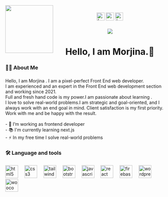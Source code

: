 <img align="left" height="150" src="https://media.licdn.com/dms/image/D5603AQHxRCcVNWCUKg/profile-displayphoto-shrink_800_800/0/1710560239962?e=2147483647&v=beta&t=wL1Z9j9zuWYGcOcskw_HvmTrhSYBd9FHSIE1jbPCCGw"  />

###

<div align="center">
  <img src="https://img.shields.io/static/v1?message=Facebook&logo=facebook&label=&color=1877F2&logoColor=white&labelColor=&style=for-the-badge" height="25" alt="facebook logo"  />
  <img src="https://img.shields.io/static/v1?message=Gmail&logo=gmail&label=&color=D14836&logoColor=white&labelColor=&style=for-the-badge" height="25" alt="gmail logo"  />
  <img src="https://img.shields.io/static/v1?message=Behance&logo=behance&label=&color=1769ff&logoColor=white&labelColor=&style=for-the-badge" height="25" alt="behance logo"  />
</div>

###

<div align="center">
  <img src="https://visitor-badge.laobi.icu/badge?page_id=Hellomorjina.Hellomorjina&"  />
</div>

###

<h1 align="center">Hello, I am Morjina.👋</h1>

###

<h3 align="left">👩‍💻  About Me</h3>

###

<p align="left">Hello, I am Morjina . I am a pixel-perfect Front End  web developer.<br>I am experienced and an expert in the Front End  web development section and working since 2021. <br>Full and fresh hand code is my power.I am passionate about learning .<br>I love to solve real-world  problems.I am strategic and goal-oriented, and I always work with an end goal in mind. Client satisfaction is my first priority.<br> Work with me and be happy with the result.<br><br>- 🔭 I’m working as  frontend developer<br>- 📚 I'm currently learning  next.js<br>- ⚡ In my free time I solve real-world  problems</p>

###

<h3 align="left">🛠 Language and tools</h3>

###

<div align="left">
  <img src="https://cdn.jsdelivr.net/gh/devicons/devicon/icons/html5/html5-original.svg" height="40" alt="html5 logo"  />
  <img width="12" />
  <img src="https://cdn.jsdelivr.net/gh/devicons/devicon/icons/css3/css3-original.svg" height="40" alt="css3 logo"  />
  <img width="12" />
  <img src="https://cdn.jsdelivr.net/gh/devicons/devicon/icons/tailwindcss/tailwindcss-original-wordmark.svg" height="40" alt="tailwindcss logo"  />
  <img width="12" />
  <img src="https://cdn.jsdelivr.net/gh/devicons/devicon/icons/bootstrap/bootstrap-original.svg" height="40" alt="bootstrap logo"  />
  <img width="12" />
  <img src="https://cdn.jsdelivr.net/gh/devicons/devicon/icons/javascript/javascript-original.svg" height="40" alt="javascript logo"  />
  <img width="12" />
  <img src="https://cdn.jsdelivr.net/gh/devicons/devicon/icons/react/react-original.svg" height="40" alt="react logo"  />
  <img width="12" />
  <img src="https://cdn.jsdelivr.net/gh/devicons/devicon/icons/firebase/firebase-plain.svg" height="40" alt="firebase logo"  />
  <img width="12" />
  <img src="https://cdn.jsdelivr.net/gh/devicons/devicon/icons/wordpress/wordpress-original.svg" height="40" alt="wordpress logo"  />
  <img width="12" />
  <img src="https://cdn.jsdelivr.net/gh/devicons/devicon/icons/woocommerce/woocommerce-original.svg" height="40" alt="woocommerce logo"  />
</div>



